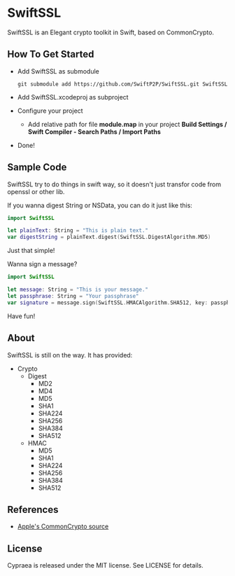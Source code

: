 # SwiftSSL

SwiftSSL is an Elegant crypto toolkit in Swift, based on CommonCrypto.

## How To Get Started

- Add SwiftSSL as submodule

	```shell
	git submodule add https://github.com/SwiftP2P/SwiftSSL.git SwiftSSL
	```

- Add SwiftSSL.xcodeproj as subproject

- Configure your project
	- Add relative path for file **module.map** in your project **Build Settings / Swift Compiler - Search Paths / Import Paths**

- Done!

## Sample Code

SwiftSSL try to do things in swift way, so it doesn't just transfor code from openssl or other lib.

If you wanna digest String or NSData, you can do it just like this:

```swift
import SwiftSSL

let plainText: String = "This is plain text."
var digestString = plainText.digest(SwiftSSL.DigestAlgorithm.MD5)
```

Just that simple!

Wanna sign a message?

```swift
import SwiftSSL

let message: String = "This is your message."
let passphrase: String = "Your passphrase"
var signature = message.sign(SwiftSSL.HMACAlgorithm.SHA512, key: passphrase)
```

Have fun!

## About

SwiftSSL is still on the way. It has provided:

- Crypto
	- Digest
		- MD2
		- MD4
		- MD5
		- SHA1
		- SHA224
		- SHA256
		- SHA384
		- SHA512
	- HMAC
		- MD5
		- SHA1
		- SHA224
		- SHA256
		- SHA384
		- SHA512


## References

- [Apple's CommonCrypto source](http://www.opensource.apple.com/source/CommonCrypto/)

## License

Cypraea is released under the MIT license. See LICENSE for details.